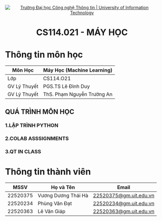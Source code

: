 <p align="center">
  <a href="https://www.uit.edu.vn/" title="Trường Đại học Công nghệ Thông tin" style="border: 5;">
    <img src="https://i.imgur.com/WmMnSRt.png" alt="Trường Đại học Công nghệ Thông tin | University of Information Technology">
  </a>
</p>

<!-- Title -->
<h1 align="center"><b>CS114.021 - MÁY HỌC</b></h1>

# Thông tin môn học
| Môn Học      | Máy Học (Machine Learning) |
|--------------|-----------------------------|
| Lớp          | CS114.O21                   |
| GV Lý Thuyết| PGS.TS Lê Đình Duy          |
| GV Lý Thuyết| ThS. Phạm Nguyễn Trường An |

## QUÁ TRÌNH MÔN HỌC
<a name ="quatrinh"></a>
### 1.LẬP TRÌNH PYTHON
<a name ="colab"></a>
### 2.COLAB ASSSIGNMENTS
<a name ="QT"></a>
### 3.QT IN CLASS

# Thông tin thành viên
| MSSV     | Họ và Tên        | Email                   |
|----------|------------------|-------------------------|
| 22520375 | Vương Dương Thái Hà | 22520375@gm.uit.edu.vn |
| 22520234 | Phùng Văn Đạt  | 22520234@gm.uit.edu.vn |
| 22520363 | Lê Văn Giáp    | 22520363@gm.uit.edu.vn |
